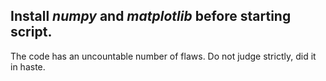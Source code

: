 ## Install _numpy_ and _matplotlib_ before starting script.

The code has an uncountable number of flaws. Do not judge strictly, did it in haste.
